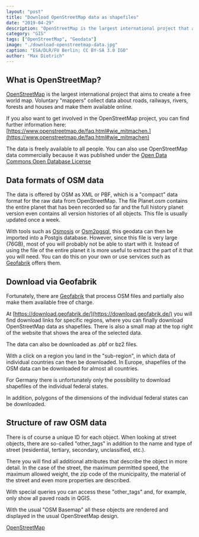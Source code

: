 ```yaml
---
layout: "post"
title: "Download OpenStreetMap data as shapefiles"
date: "2019-04-29"
description: "OpenStreetMap is the largest international project that aims to create a free world map."
category: "GIS"
tags: ["OpenStreetMap", "Geodata"]
image: "./download-openstreetmap-data.jpg"
caption: "ESA/DLR/FU Berlin; CC BY-SA 3.0 IGO"
author: "Max Dietrich"
---
```


## What is OpenStreetMap?

[OpenStreetMap](https://www.openstreetmap.com/ "OpenStreetMap") is the largest international project that aims to create a free world map. Voluntary "mappers" collect data about roads, railways, rivers, forests and houses and make them available online.

If you also want to get involved in the OpenStreetMap project, you can find further information here: [https://www.openstreetmap.de/faq.html#wie_mitmachen.](https://www.openstreetmap.de/faq.html#wie_mitmachen)

The data is freely available to all people. You can also use OpenStreetMap data commercially because it was published under the [Open Data Commons Open Database License](https://opendatacommons.org/licenses/odbl/)

## Data formats of OSM data

The data is offered by OSM as XML or PBF, which is a "compact" data format for the raw data from OpenStreetMap. The file Planet.osm contains the entire planet that has been recorded so far and the full history planet version even contains all version histories of all objects. This file is usually updated once a week.

With tools such as [Osmosis](https://wiki.openstreetmap.org/wiki/Osmosis) or [Osm2pgsql](https://wiki.openstreetmap.org/wiki/Osm2pgsql), this geodata can then be imported into a Postgis database. However, since this file is very large (76GB), most of you will probably not be able to start with it.
Instead of using the file of the entire planet it is more useful to extract the part of it that you will need. You can do this on your own or use services such as [Geofabrik](http://www.geofabrik.de/ "Geofabrik") offers them.

## Download via Geofabrik

Fortunately, there are [Geofabrik](https://www.geofabrik.de) that process OSM files and partially also make them available free of charge.

At [https://download.geofabrik.de/](https://download.geofabrik.de/) you will find download links for specific regions, where you can finally download OpenStreetMap data as shapefiles. There is also a small map at the top right of the website that shows the area of the selected data.

The data can also be downloaded as .pbf or bz2 files.

With a click on a region you land in the "sub-region", in which data of individual countries can then be downloaded. In Europe, shapefiles of the OSM data can be downloaded for almost all countries.

For Germany there is unfortunately only the possibility to download shapefiles of the individual federal states.

In addition, polygons of the dimensions of the individual federal states can be downloaded.

## Structure of raw OSM data

There is of course a unique ID for each object. When looking at street objects, there are so-called "other_tags" in addition to the name and type of street (residential, tertiary, secondary, unclassified, etc.).

There you will find all additional attributes that describe the object in more detail. In the case of the street, the maximum permitted speed, the maximum allowed weight, the zip code of the municipality, the material of the street and even more properties are described.

With special queries you can access these "other_tags" and, for example, only show all paved roads in QGIS.

With the usual "OSM Basemap" all these objects are rendered and displayed in the usual OpenStreetMap design.

[OpenStreetMap](https://www.openstreetmap.org/)